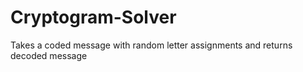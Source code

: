 Cryptogram-Solver
=================

Takes a coded message with random letter assignments and returns decoded message